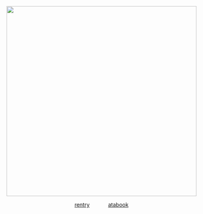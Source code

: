 <p align="center"> <img width="500" src="https://files.catbox.moe/h7nxn7.png">

<div align="center"> 
  
[rentry](https://rentry.co/westrnights)⠀⠀ ⠀⠀ [atabook](https://yaoiangel.atabook.org/)
